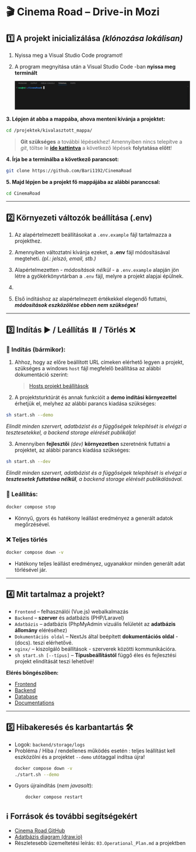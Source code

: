 # 🎬 Cinema Road – Drive-in Mozi 

## 1️⃣ A projekt inicializálása *(klónozása lokálisan)*

1. Nyissa meg a Visual Studio Code programot!
2. A program megnyitása után a Visual Studio Code -ban **nyissa meg terminált** 
   
   ![terminal](/resources/terminal.png)

**3. Lépjen át abba a mappába, ahova menteni kívánja a projektet:**
   ```bash
   cd /projektek/kivalasztott_mappa/
   ```
   > **Git szükséges** a további lépésekhez! Amennyiben nincs telepítve a *git*, töltse le **[ide kattintva](https://git-scm.com/downloads)** a következő lépések **folytatása előtt**!

**4. Írja be a terminálba a következő parancsot:**
   ```bash
   git clone https://github.com/Bari1192/CinemaRoad
   ```
**5. Majd lépjen be a projekt fő mappájába az alábbi paranccsal:**
   ```bash
   cd CinemaRoad
   ```
---

## 2️⃣ Környezeti változók beállítása (.env)

1. Az alapértelmezett beállításokat a `.env.example` fájl tartalmazza a projekthez.

2. Amennyiben változtatni kívánja ezeket, a **.env** fájl módosításával megteheti. *(pl.: jelszó, email, stb.)*

3. Alapértelmezetten *- módosítások nélkül -* a `.env.example` alapján jön létre a gyökérkönyvtárban a `.env` fájl, melyre a projekt alapjai épülnek.
4. 
5. Első indításhoz az alapértelmezett értékekkel elegendő futtatni, ***módosítások eszközölése ebben nem szükséges!***

---

## 3️⃣ Indítás ▶️ / Leállítás ⏸️ / Törlés ❌

### 🚦 Indítás (bármikor):

1. Ahhoz, hogy az előre beállított URL címeken elérhető legyen a projekt, szükséges a windows `host` fájl megfelelő beállítása az alábbi dokumentáció szerint:
   
   > [Hosts projekt beállítások](/Host_Setup.md)

2. A projektsturktúrát és annak funkcióit a **demo indítási környezettel** érhetjük el, melyhez az alábbi parancs kiadása szükséges:

```bash
sh start.sh --demo
```
*Elindít minden szervert, adatbázist és a függőségek telepítését is elvégzi a tesztesetekkel, a backend storage elérését publikálja*!

3. Amennyiben **fejlesztői** *(dev)* **környezetben** szeretnénk futtatni a projektet, az alábbi parancs kiadása szükséges:
  
```bash
sh start.sh --dev
```

*Elindít minden szervert, adatbázist és a függőségek telepítését is elvégzi a **tesztesetek futtatása nélkül**, a backend storage elérését publikálásával.*


### 🛑 Leállítás:
```bash
docker compose stop
```
- Könnyű, gyors és hatékony leállást eredményez a generált adatok megőrzésével.

### ❌ Teljes törlés 
```bash
docker compose down -v
```
- Hatékony teljes leállást eredményez, ugyanakkor minden generált adat törlésével jár.

---

## 4️⃣ Mit tartalmaz a projekt?

- `Frontend` – felhasználói (Vue.js) webalkalmazás
- `Backend` – **szerver** és adatbázis (PHP/Laravel)
- `Adatbázis` – adatbázis (PhpMyAdmin vizuális felületét az **adatbázis állomány** eléréséhez)
- `Dokumentációs oldal` – NextJs által beépített **dokumentációs oldal** - (docs). teszi elérhetővé.
- `nginx/` – kiszolgáló beállítások - szerverek közötti kommunikációra.
- `sh start.sh [--típus]` – **Típusbeállítástól** függő éles és fejlesztési projekt elindítását teszi lehetővé!

**Elérés böngészőben:**  
- [Frontend](http://frontend.cinemaroad)
- [Backend](http://backend.cinemaroad)
- [Database](http://pma.cinemaroad)
- [Documentations](http://docs.cinemaroad)
---

## 5️⃣ Hibakeresés és karbantartás 🛠️

- Logok: `backend/storage/logs`
- Probléma / Hiba / rendellenes működés esetén : teljes leállítást kell eszközölni és a projektet `--demo` utótaggal indítsa újra!
   ```bash
   docker compose down -v
   ./start.sh --demo
   ```
- Gyors újraindítás (*nem javasolt*):
   ```bash
       docker compose restart
   ```

## ℹ️ Források és további segítségekért

- [Cinema Road GitHub](https://github.com/Bari1192/CinemaRoad)
- [Adatbázis diagram (draw.io)](https://tinyurl.com/CinemaRoadDraw)
- Részletesebb üzemeltetési leírás: `03.Operational_Plan.md` a projektben
